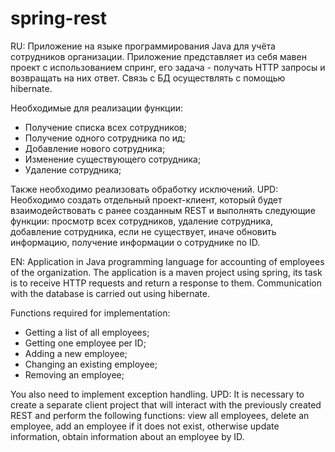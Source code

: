 # spring-rest


RU:
Приложение на языке программирования Java для учёта сотрудников организации. Приложение представляет из себя мавен проект с использованием спринг, его задача - получать HTTP запросы и возвращать на них ответ. Связь с БД осуществлять с помощью hibernate.

Необходимые для реализации функции:
- Получение списка всех сотрудников;
- Получение одного сотрудника по ид;
- Добавление нового сотрудника;
- Изменение существующего сотрудника;
- Удаление сотрудника;

Также необходимо реализовать обработку исключений.
UPD: Необходимо создать отдельный проект-клиент, который будет взаимодействовать с ранее созданным REST и выполнять следующие функции: просмотр всех сотрудников, удаление сотрудника, добавление сотрудника, если не существует, иначе обновить информацию, получение информации о сотруднике по ID.

EN:
Application in Java programming language for accounting of employees of the organization. The application is a maven project using spring, its task is to receive HTTP requests and return a response to them. Communication with the database is carried out using hibernate.

Functions required for implementation:
- Getting a list of all employees;
- Getting one employee per ID;
- Adding a new employee;
- Changing an existing employee;
- Removing an employee;

You also need to implement exception handling.
UPD: It is necessary to create a separate client project that will interact with the previously created REST and perform the following functions: view all employees, delete an employee, add an employee if it does not exist, otherwise update information, obtain information about an employee by ID.
